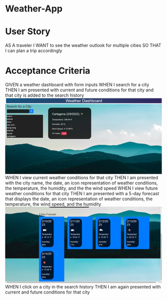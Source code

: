 # Weather-App

# User Story 
AS A traveler
I WANT to see the weather outlook for multiple cities
SO THAT I can plan a trip accordingly

# Acceptance Criteria
GIVEN a weather dashboard with form inputs
WHEN I search for a city
THEN I am presented with current and future conditions for that city and that city is added to the search history
![Alt text](assets/images.png/Screenshot%20(85).png)
WHEN I view current weather conditions for that city
THEN I am presented with the city name, the date, an icon representation of weather conditions, the temperature, the humidity, and the the wind speed
WHEN I view future weather conditions for that city
THEN I am presented with a 5-day forecast that displays the date, an icon representation of weather conditions, the temperature, the wind speed, and the humidity
![Alt text](assets/images.png/Screenshot%20(86).png)
WHEN I click on a city in the search history
THEN I am again presented with current and future conditions for that city


